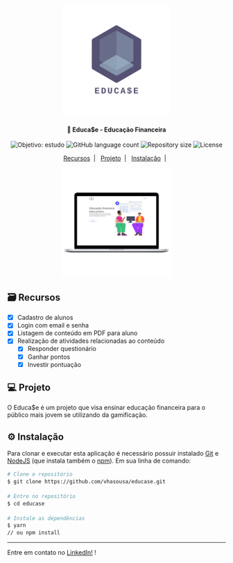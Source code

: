 <h1 align="center">
    <img alt="Educa$e" title="#delicinha" src="./src/assets/logo_transparent.png" width="250px" />
</h1>

<h4 align="center">
  💸 Educa$e - Educação Financeira
</h4>
<p align="center">
  <img alt="Objetivo: estudo" src="https://img.shields.io/badge/purpose-study-lightgrey?style=flat">

  <img alt="GitHub language count" src="https://img.shields.io/github/languages/count/vhasousa/educase">

  <img alt="Repository size" src="https://img.shields.io/github/repo-size/vhasousa/educase">
  
  <img alt="License" src="https://img.shields.io/badge/license-MIT-brightgreen">
</p>

<p align="center">
  <a href="#-recursos">Recursos</a>&nbsp;&nbsp;|&nbsp;&nbsp;
  <a href="#-projeto">Projeto</a>&nbsp;&nbsp;|&nbsp;&nbsp;
  <a href="#-instalação">Instalação</a>&nbsp;&nbsp;|&nbsp;&nbsp;
</p>

<p align="center">
  <img alt="Frontend" src="./src/assets/mock.png" width="50%">
</p>

## 🗃 Recursos
- [x] Cadastro de alunos
- [x] Login com email e senha
- [x] Listagem de conteúdo em PDF para aluno
- [x] Realização de atividades relacionadas ao conteúdo
  - [x] Responder questionário
  - [x] Ganhar pontos
  - [x] Investir pontuação

## 💻 Projeto

O Educa$e é um projeto que visa ensinar educação financeira para o público mais jovem se utilizando da gamificação.

## ⚙ Instalação

Para clonar e executar esta aplicação é necessário possuir instalado [Git](https://git-scm.com/) e [NodeJS](https://nodejs.org/en/download/) (que instala também o [npm](https://www.npmjs.com/)). Em sua linha de comando:

```bash
# Clone o repositório
$ git clone https://github.com/vhasousa/educase.git

# Entre no repositório
$ cd educase

# Instale as dependências
$ yarn
// ou npm install
```

---

Entre em contato no [LinkedIn!](https://www.linkedin.com/in/vhasousa/) !